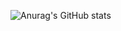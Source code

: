 ![Anurag's GitHub stats](https://github-readme-stats.vercel.app/api?username=sherafatpour&hide=contribs,prs)
